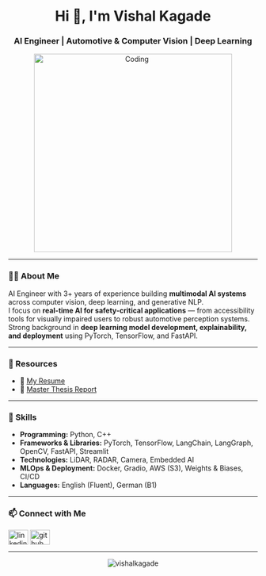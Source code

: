 <h1 align="center">Hi 👋, I'm Vishal Kagade</h1>
<h3 align="center">AI Engineer | Automotive & Computer Vision | Deep Learning</h3>

<p align="center">
  <img align="center" alt="Coding" width="400" src="https://cdn.dribbble.com/users/1162077/screenshots/3848914/programmer.gif">
</p>

---

### 👨‍💻 About Me  
AI Engineer with 3+ years of experience building **multimodal AI systems** across computer vision, deep learning, and generative NLP.  
I focus on **real-time AI for safety-critical applications** — from accessibility tools for visually impaired users to robust automotive perception systems.  
Strong background in **deep learning model development, explainability, and deployment** using PyTorch, TensorFlow, and FastAPI.  

---
### 📄 Resources  
- 📑 [My Resume](Vishal_kagade_CV.pdf)  
- 📘 [Master Thesis Report](Master_thesis_report.pdf)
---

### 🔧 Skills  
- **Programming:** Python, C++  
- **Frameworks & Libraries:** PyTorch, TensorFlow, LangChain, LangGraph, OpenCV, FastAPI, Streamlit  
- **Technologies:** LiDAR, RADAR, Camera, Embedded AI  
- **MLOps & Deployment:** Docker, Gradio, AWS (S3), Weights & Biases, CI/CD  
- **Languages:** English (Fluent), German (B1)  

---

### 📫 Connect with Me  
<p align="left">
<a href="https://www.linkedin.com/in/vishal-kagade/" target="blank"><img align="center" src="https://raw.githubusercontent.com/rahuldkjain/github-profile-readme-generator/master/src/images/icons/Social/linked-in-alt.svg" alt="linkedin" height="30" width="40" /></a>
<a href="https://github.com/Vishalkagade" target="blank"><img align="center" src="https://raw.githubusercontent.com/rahuldkjain/github-profile-readme-generator/master/src/images/icons/Social/github.svg" alt="github" height="30" width="40" /></a>
</p>

---

<p align="center">
  <img src="https://github-readme-stats.vercel.app/api?username=vishalkagade&show_icons=true&locale=en" alt="vishalkagade" />
</p>

